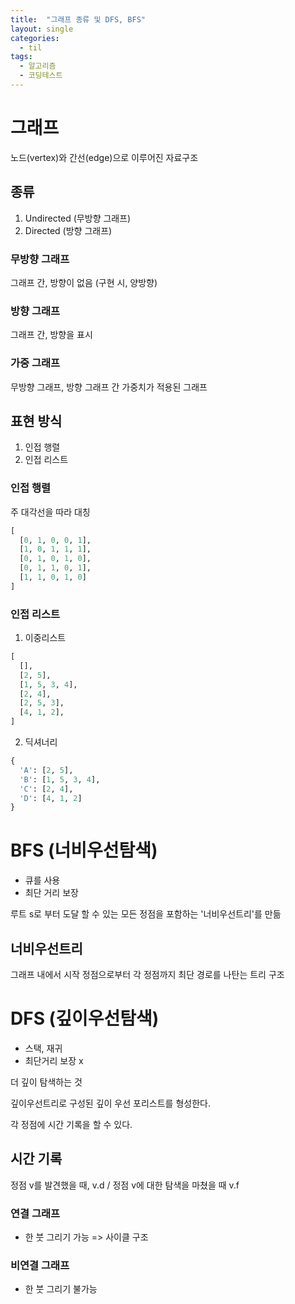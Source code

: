 ```yaml
---
title:  "그래프 종류 및 DFS, BFS"
layout: single
categories:
  - til
tags:
  - 알고리즘
  - 코딩테스트
---
```


# 그래프
노드(vertex)와 간선(edge)으로 이루어진 자료구조

## 종류
1. Undirected (무방향 그래프)
2. Directed (방향 그래프)

### 무방향 그래프
그래프 간, 방향이 없음 (구현 시, 양방향)

### 방향 그래프
그래프 간, 방향을 표시

### 가중 그래프
무방향 그래프, 방향 그래프 간 가중치가 적용된 그래프

## 표현 방식
1. 인접 행렬
2. 인접 리스트

### 인접 행렬
주 대각선을 따라 대칭

```python
[
  [0, 1, 0, 0, 1],
  [1, 0, 1, 1, 1],
  [0, 1, 0, 1, 0],
  [0, 1, 1, 0, 1],
  [1, 1, 0, 1, 0]
]
```

### 인접 리스트

1. 이중리스트

```python
[
  [],
  [2, 5],
  [1, 5, 3, 4],
  [2, 4],
  [2, 5, 3],
  [4, 1, 2],
]
```

2. 딕셔너리

```python
{
  'A': [2, 5],
  'B': [1, 5, 3, 4],
  'C': [2, 4],
  'D': [4, 1, 2]
}
```

# BFS (너비우선탐색)
- 큐를 사용
- 최단 거리 보장

루트 s로 부터 도달 할 수 있는 모든 정점을 포함하는 '너비우선트리'를 만듦

## 너비우선트리
그래프 내에서 시작 정점으로부터 각 정점까지 최단 경로를 나탄는 트리 구조

# DFS (깊이우선탐색)
- 스택, 재귀
- 최단거리 보장 x

더 깊이 탐색하는 것

깊이우선트리로 구성된 깊이 우선 포리스트를 형성한다.

각 정점에 시간 기록을 할 수 있다.

## 시간 기록
정점 v를 발견했을 때, v.d / 정점 v에 대한 탐색을 마쳤을 때 v.f


### 연결 그래프
- 한 붓 그리기 가능 => 사이클 구조

### 비연결 그래프
- 한 붓 그리기 불가능